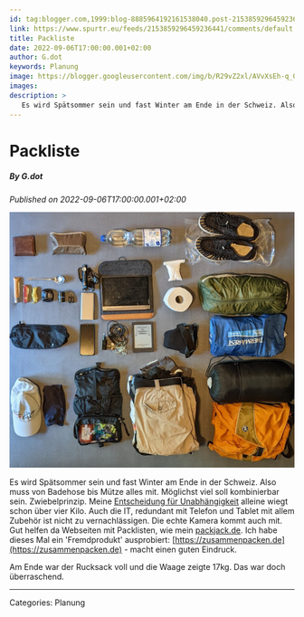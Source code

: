 ```yaml
---
id: tag:blogger.com,1999:blog-8885964192161538040.post-2153859296459236441
link: https://www.spurtr.eu/feeds/2153859296459236441/comments/default
title: Packliste
date: 2022-09-06T17:00:00.001+02:00
author: G.dot
keywords: Planung
image: https://blogger.googleusercontent.com/img/b/R29vZ2xl/AVvXsEh-q_0C1YzPzoDp8j2qt05k9esl-KrsIJakc2kmPL2_QfJXioutQtGxqlrlfci0Yeka-vZoImLXDpZ3o2sw9JeOwjtOpkCwSioEDRrk09axkzaeLvSX0E40z0ydYuwh66ncdVlSgN7IxdM/s72-w640-h574-c/1662476429617141-0.png
images: 
description: >
   Es wird Spätsommer sein und fast Winter am Ende in der Schweiz. Also muss von Badehose bis Mütze alles mit. Möglichst viel soll kombinierbar sein. Zwiebelprinzip. Meine Entscheidung für Unabhängigkeit alleine wiegt schon über vier Kilo. Auch die IT, redundant
---
```

# Packliste
##### By G.dot
_Published on 2022-09-06T17:00:00.001+02:00_

[![](../assets/1662476429617141-0.png)](../assets/1662476429617141-0.png)

  

Es wird Spätsommer sein und fast Winter am Ende in der Schweiz. Also muss von Badehose bis Mütze alles mit. Möglichst viel soll kombinierbar sein. Zwiebelprinzip. Meine [Entscheidung für Unabhängigkeit](https://www.spurtr.eu/2022/08/die-vorbereitungen-laufen.html) alleine wiegt schon über vier Kilo. Auch die IT, redundant mit Telefon und Tablet mit allem Zubehör ist nicht zu vernachlässigen. Die echte Kamera kommt auch mit. Gut helfen da Webseiten mit Packlisten, wie mein [packjack.de](http://packjack.de). Ich habe dieses Mal ein 'Fremdprodukt' ausprobiert: [https://zusammenpacken.de](https://zusammenpacken.de) - macht einen guten Eindruck.

Am Ende war der Rucksack voll und die Waage zeigte 17kg. Das war doch überraschend.

---
Categories: Planung